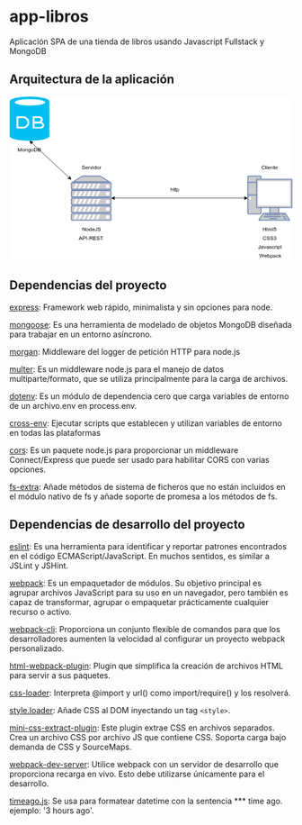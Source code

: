 # app-libros
Aplicación SPA de una tienda de libros usando Javascript Fullstack y MongoDB
## Arquitectura de la aplicación
![Sin título](docs/arquitectura.png "Arquitectura cliente-servidor")
## Dependencias del proyecto
[express](https://www.npmjs.com/package/express): Framework web rápido, minimalista y sin opciones para node.

[mongoose](https://www.npmjs.com/package/mongoose): Es una herramienta de modelado de objetos MongoDB diseñada para trabajar en un entorno asíncrono.

[morgan](https://www.npmjs.com/package/morgan): Middleware del logger de petición HTTP para node.js

[multer](https://www.npmjs.com/package/multer): Es un middleware node.js para el manejo de datos multiparte/formato, que se utiliza principalmente para la carga de archivos.

[dotenv](https://www.npmjs.com/package/dotenv): Es un módulo de dependencia cero que carga variables de entorno de un archivo.env en process.env.

[cross-env](https://www.npmjs.com/package/cross-env): Ejecutar scripts que establecen y utilizan variables de entorno en todas las plataformas

[cors](https://www.npmjs.com/package/cors): Es un paquete node.js para proporcionar un middleware Connect/Express que puede ser usado para habilitar CORS con varias opciones.

[fs-extra](https://www.npmjs.com/package/fs-extra): Añade métodos de sistema de ficheros que no están incluidos en el módulo nativo de fs y añade soporte de promesa a los métodos de fs.

## Dependencias de desarrollo del proyecto
[eslint](https://www.npmjs.com/package/eslint): Es una herramienta para identificar y reportar patrones encontrados en el código ECMAScript/JavaScript. En muchos sentidos, es similar a JSLint y JSHint.

[webpack](https://www.npmjs.com/package/webpack): Es un empaquetador de módulos. Su objetivo principal es agrupar archivos JavaScript para su uso en un navegador, pero también es capaz de transformar, agrupar o empaquetar prácticamente cualquier recurso o activo.

[webpack-cli](https://www.npmjs.com/package/webpack-cli): Proporciona un conjunto flexible de comandos para que los desarrolladores aumenten la velocidad al configurar un proyecto webpack personalizado.

[html-webpack-plugin](https://www.npmjs.com/package/html-webpack-plugin): Plugin que simplifica la creación de archivos HTML para servir a sus paquetes.

[css-loader](https://www.npmjs.com/package/css-loader): Interpreta @import y url() como import/require() y los resolverá.

[style.loader](https://www.npmjs.com/package/style-loader): Añade CSS al DOM inyectando un tag `<style>`.

[mini-css-extract-plugin](https://www.npmjs.com/package/mini-css-extract-plugin): Este plugin extrae CSS en archivos separados. Crea un archivo CSS por archivo JS que contiene CSS. Soporta carga bajo demanda de CSS y SourceMaps.

[webpack-dev-server](https://www.npmjs.com/package/webpack-dev-server): Utilice webpack con un servidor de desarrollo que proporciona recarga en vivo. Esto debe utilizarse únicamente para el desarrollo.

[timeago.js](https://www.npmjs.com/package/timeago.js): Se usa para formatear datetime con la sentencia *** time ago. ejemplo: '3 hours ago'.